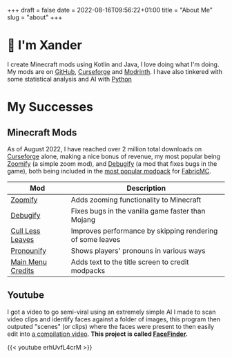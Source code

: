 +++ 
draft = false
date = 2022-08-16T09:56:22+01:00
title = "About Me"
slug = "about" 
+++

# :wave: I'm Xander

I create Minecraft mods using Kotlin and Java, I love doing what I'm doing. My mods are on [GitHub](https://github.com/isXander?tab=repositories&q=minecraft+mod), [Curseforge](https://www.curseforge.com/members/xanderisdev) and [Modrinth](https://modrinth.com/user/isxander). I have also tinkered with some statistical analysis and AI with [Python](https://github.com/isXander?tab=repositories&language=python)

# My Successes

## Minecraft Mods

As of August 2022, I have reached over 2 million total downloads on [Curseforge](https://www.curseforge.com/members/xanderisdev) alone, making a nice bonus of revenue, my most popular being [Zoomify](https://curseforge.com/minecraft/mc-mods/zoomify) (a simple zoom mod), and [Debugify](https://curseforge.com/minecraft/mc-mods/debugify) (a mod that fixes bugs in the game), both being included in the [most popular modpack](https://www.curseforge.com/minecraft/modpacks/better-mc-fabric) for [FabricMC](https://fabricmc.net).

| Mod                                                                             | Description                                               |
| ------------------------------------------------------------------------------- | --------------------------------------------------------- |
| [Zoomify](https://curseforge.com/minecraft/mc-mods/zoomify)                     | Adds zooming functionality to Minecraft                   |
| [Debugify](https://curseforge.com/minecraft/mc-mods/debugify)                   | Fixes bugs in the vanilla game faster than Mojang         |
| [Cull Less Leaves](https://curseforge.com/minecraft/mc-mods/cull-less-leaves)   | Improves performance by skipping rendering of some leaves |
| [Pronounify](https://curseforge.com/minecraft/mc-mods/pronounify)               | Shows players' pronouns in various ways                   |
| [Main Menu Credits](https://curseforge.com/minecraft/mc-mods/main-menu-credits) | Adds text to the title screen to credit modpacks          |

## Youtube

I got a video to go semi-viral using an extremely simple AI I made to scan video clips and identify faces against a folder of images, this program then outputed "scenes" (or clips) where the faces were present to then easily edit into [a compilation video](https://https://youtu.be/erhUvfL4crM). **This project is called [FaceFinder](https://github.com/isXander/FaceFinder).**

{{< youtube erhUvfL4crM >}}
